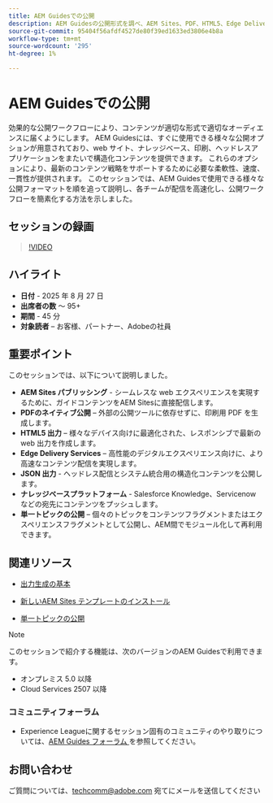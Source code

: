 ```yaml
---
title: AEM Guidesでの公開
description: AEM Guidesの公開形式を調べ、AEM Sites、PDF、HTML5、Edge Delivery Services、JSON など複数のチャネルにわたってコンテンツを配信する方法を学びます。
source-git-commit: 95404f56afdf4527de80f39ed1633ed3806e4b8a
workflow-type: tm+mt
source-wordcount: '295'
ht-degree: 1%

---
```


# AEM Guidesでの公開

効果的な公開ワークフローにより、コンテンツが適切な形式で適切なオーディエンスに届くようにします。 AEM Guidesには、すぐに使用できる様々な公開オプションが用意されており、web サイト、ナレッジベース、印刷、ヘッドレスアプリケーションをまたいで構造化コンテンツを提供できます。 これらのオプションにより、最新のコンテンツ戦略をサポートするために必要な柔軟性、速度、一貫性が提供されます。
このセッションでは、AEM Guidesで使用できる様々な公開フォーマットを順を追って説明し、各チームが配信を高速化し、公開ワークフローを簡素化する方法を示しました。


## セッションの録画

>[!VIDEO](https://video.tv.adobe.com/v/3472888/?quality=12&learn=on)

## ハイライト

- **日付** - 2025 年 8 月 27 日
- **出席者の数** ～ 95+
- **期間** - 45 分
- **対象読者** – お客様、パートナー、Adobeの社員

## 重要ポイント

このセッションでは、以下について説明しました。
- **AEM Sites パブリッシング** - シームレスな web エクスペリエンスを実現するために、ガイドコンテンツをAEM Sitesに直接配信します。
- **PDFのネイティブ公開** – 外部の公開ツールに依存せずに、印刷用 PDF を生成します。
- **HTML5 出力** – 様々なデバイス向けに最適化された、レスポンシブで最新の web 出力を作成します。
- **Edge Delivery Services** – 高性能のデジタルエクスペリエンス向けに、より高速なコンテンツ配信を実現します。
- **JSON 出力** - ヘッドレス配信とシステム統合用の構造化コンテンツを公開します。
- **ナレッジベースプラットフォーム** - Salesforce Knowledge、Servicenow などの宛先にコンテンツをプッシュします。
- **単一トピックの公開** – 個々のトピックをコンテンツフラグメントまたはエクスペリエンスフラグメントとして公開し、AEM間でモジュール化して再利用できます。


## 関連リソース

- [ 出力生成の基本 ](https://experienceleague.adobe.com/ja/docs/experience-manager-guides/using/user-guide/map-management-publishing/output-gen/generate-output)

- [ 新しいAEM Sites テンプレートのインストール ](https://experienceleague.adobe.com/ja/docs/experience-manager-guides/using/knowledge-base/kb-articles/publishing/aem-site-templates/download-install-aem-sites-templates-cs-kb)

- [ 単一トピックの公開 ](https://experienceleague.adobe.com/en/docs/experience-manager-guides/using/user-guide/map-management-publishing/output-gen/generate-output/single-topic-publishing/publish-content-fragment.html)



>[!NOTE]
>
> このセッションで紹介する機能は、次のバージョンのAEM Guidesで利用できます。
> - オンプレミス 5.0 以降
> - Cloud Services 2507 以降


### コミュニティフォーラム

- Experience Leagueに関するセッション固有のコミュニティのやり取りについては、[AEM Guides フォーラム ](https://experienceleaguecommunities.adobe.com/t5/experience-manager-guides/bd-p/xml-documentation-discussions?profile.language=ja) を参照してください。


## お問い合わせ

ご質問については、<techcomm@adobe.com> 宛てにメールを送信してください
